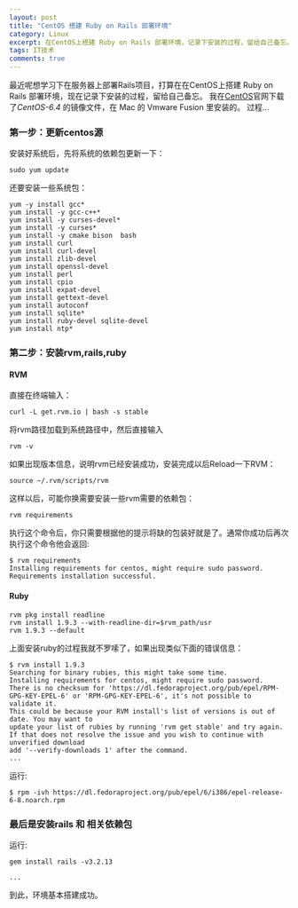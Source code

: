 ```yaml
---
layout: post
title: "CentOS 搭建 Ruby on Rails 部署环境"
category: Linux
excerpt: 在CentOS上搭建 Ruby on Rails 部署环境，记录下安装的过程，留给自己备忘。
tags: IT技术
comments: true
---
```


最近呢想学习下在服务器上部署Rails项目，打算在在CentOS上搭建 Ruby on Rails 部署环境，现在记录下安装的过程，留给自己备忘。
我在[CentOS](http://www.centos.org/modules/tinycontent/index.php?id=30)官网下载了*CentOS-6.4* 的镜像文件，在 Mac 的 Vmware 	Fusion 里安装的。
过程...

### 第一步：更新centos源

安装好系统后，先将系统的依赖包更新一下：

    sudo yum update

还要安装一些系统包：
    
    yum -y install gcc*
    yum install -y gcc-c++*
    yum install -y curses-devel*
    yum install -y curses*
    yum install -y cmake bison  bash
    yum install curl
    yum install curl-devel
    yum install zlib-devel
    yum install openssl-devel
    yum install perl
    yum install cpio
    yum install expat-devel
    yum install gettext-devel
    yum install autoconf
    yum install sqlite*
    yum install ruby-devel sqlite-devel
    yum install ntp*

### 第二步：安装rvm,rails,ruby

#### RVM

直接在终端输入：

    curl -L get.rvm.io | bash -s stable

将rvm路径加载到系统路径中，然后直接输入

    rvm -v

如果出现版本信息，说明rvm已经安装成功，安装完成以后Reload一下RVM：

    source ~/.rvm/scripts/rvm

这样以后，可能你换需要安装一些rvm需要的依赖包：

    rvm requirements

执行这个命令后，你只需要根据他的提示将缺的包装好就是了。通常你成功后再次执行这个命令他会返回:

    $ rvm requirements
    Installing requirements for centos, might require sudo password.
    Requirements installation successful.

#### Ruby

    rvm pkg install readline
    rvm install 1.9.3 --with-readline-dir=$rvm_path/usr
    rvm 1.9.3 --default
    
上面安装ruby的过程我就不罗嗦了，如果出现类似下面的错误信息：

    $ rvm install 1.9.3
    Searching for binary rubies, this might take some time.
    Installing requirements for centos, might require sudo password.
    There is no checksum for 'https://dl.fedoraproject.org/pub/epel/RPM-GPG-KEY-EPEL-6' or 'RPM-GPG-KEY-EPEL-6', it's not possible to     validate it.
    This could be because your RVM install's list of versions is out of date. You may want to
    update your list of rubies by running 'rvm get stable' and try again.
    If that does not resolve the issue and you wish to continue with unverified download
    add '--verify-downloads 1' after the command.
    ...

运行:
    
    $ rpm -ivh https://dl.fedoraproject.org/pub/epel/6/i386/epel-release-6-8.noarch.rpm


### 最后是安装rails 和 相关依赖包

运行:

    gem install rails -v3.2.13

    ...


到此，环境基本搭建成功。